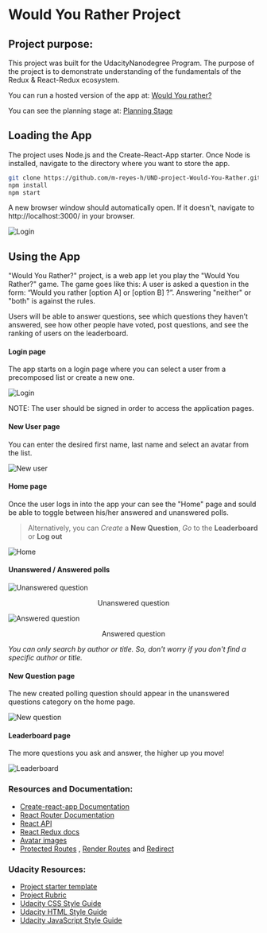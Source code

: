 # Would You Rather Project

## Project purpose:
This project was built for the UdacityNanodegree Program. The purpose of the project is to demonstrate understanding of the fundamentals of the Redux & React-Redux ecosystem.

You can run a hosted version of the app at: [Would You rather?](https://would-you-rather-m-reyes.herokuapp.com/)

You can see the planning stage at: [Planning Stage](./PlanningStage.md)

## Loading the App

The project uses Node.js and the Create-React-App starter.
Once Node is installed, navigate to the directory where you want to store the app.

```bash
git clone https://github.com/m-reyes-h/UND-project-Would-You-Rather.git
npm install
npm start
```
A new browser window should automatically open. If it doesn't, navigate to http://localhost:3000/ in your browser.

![](./resources/screenshots/wyr-login.png "Login")

## Using the App

"Would You Rather?" project, is a web app let you play the "Would You Rather?" game.  The game goes like this: A user is asked a question in the form: “Would you rather [option A] or [option B] ?”. Answering "neither" or "both" is against the rules.

Users will be able to answer questions, see which questions they haven’t answered, see how other people have voted, post questions, and see the ranking of users on the leaderboard.

#### Login page

The app starts on a login page where you can select a user from a precomposed list or create a new one.

![](./resources/screenshots/wyr-login.png "Login")

NOTE:  The user should be signed in order to access the application pages.

#### New User page

You can enter the desired first name, last name and select an avatar from the list.

![](./resources/screenshots/wyr-new-user.png "New user")


#### Home page

Once the user logs in into the app your can see the "Home" page and sould be able to toggle between his/her answered and unanswered polls.

>Alternatively, you can *Create* a **New Question**, *Go* to the **Leaderboard** or **Log out**

![](./resources/screenshots/wyr-home.png "Home")

#### Unanswered / Answered polls
![](./resources/screenshots/wyr-unanswered-q.png "Unanswered question")
<center>Unanswered question</center>


![](./resources/screenshots/wyr-answered-q.png "Answered question")
<center>Answered question</center>


_You can only search by author or title. So, don't worry if you don't find a specific author or title._


#### New Question page

The new created polling question should appear in the unanswered questions category on the home page.

![](./resources/screenshots/wyr-new-q.png "New question")

#### Leaderboard page

The more questions you ask and answer, the higher up you move!

![](./resources/screenshots/wyr-leaderboard.png "Leaderboard")



### Resources and Documentation:

- [Create-react-app Documentation](https://github.com/facebookincubator/create-react-app)
- [React Router Documentation](http://knowbody.github.io/react-router-docs/)
- [React API](https://facebook.github.io/react/docs/react-api.html)
- [React Redux docs](https://react-redux.js.org/)
- [Avatar images](https://www.freepik.com/free-vector/)
- [Protected Routes](https://tylermcginnis.com/react-router-protected-routes-authentication/
) , [Render Routes](https://reacttraining.com/react-router/web/api/Route/render-func) and [Redirect](https://reacttraining.com/react-router/web/api/Redirect)

### Udacity Resources:

- [Project starter template](https://github.com/udacity/reactnd-project-would-you-rather-starter)
- [Project Rubric](https://review.udacity.com/#!/rubrics/1567/view)
- [Udacity CSS Style Guide](http://udacity.github.io/frontend-nanodegree-styleguide/css.html)
- [Udacity HTML Style Guide](http://udacity.github.io/frontend-nanodegree-styleguide/index.html)
- [Udacity JavaScript Style Guide](http://udacity.github.io/frontend-nanodegree-styleguide/javascript.html)